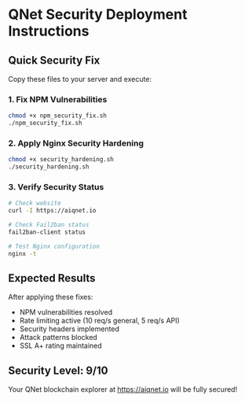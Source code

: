 # QNet Security Deployment Instructions

## Quick Security Fix

Copy these files to your server and execute:

### 1. Fix NPM Vulnerabilities
```bash
chmod +x npm_security_fix.sh
./npm_security_fix.sh
```

### 2. Apply Nginx Security Hardening
```bash
chmod +x security_hardening.sh
./security_hardening.sh
```

### 3. Verify Security Status
```bash
# Check website
curl -I https://aiqnet.io

# Check Fail2ban status
fail2ban-client status

# Test Nginx configuration
nginx -t
```

## Expected Results

After applying these fixes:
- NPM vulnerabilities resolved
- Rate limiting active (10 req/s general, 5 req/s API)
- Security headers implemented
- Attack patterns blocked
- SSL A+ rating maintained

## Security Level: 9/10

Your QNet blockchain explorer at https://aiqnet.io will be fully secured! 